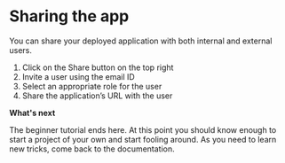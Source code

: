 # Sharing the app

You can share your deployed application with both internal and external users. 

1. Click on the Share button on the top right
2. Invite a user using the email ID
3. Select an appropriate role for the user 
4. Share the application’s URL with the user

**What's next** 

The beginner tutorial ends here. At this point you should know enough to start a project of your own and start fooling around. As you need to learn new tricks, come back to the documentation.  


